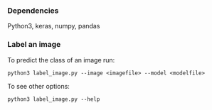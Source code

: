 ### Dependencies
Python3, keras, numpy, pandas

### Label an image
To predict the class of an image run:
```
python3 label_image.py --image <imagefile> --model <modelfile>
```

To see other options:
```
python3 label_image.py --help
```
